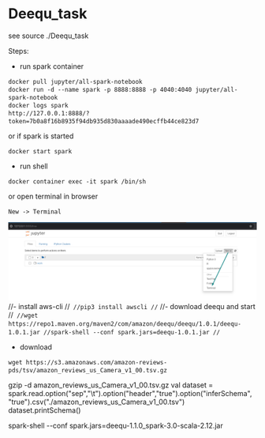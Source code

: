# Deequ_task  
see source ./Deequ_task

Steps:  
- run spark container 
```
docker pull jupyter/all-spark-notebook
docker run -d --name spark -p 8888:8888 -p 4040:4040 jupyter/all-spark-notebook
docker logs spark
http://127.0.0.1:8888/?token=7b0a8f16b8935f94db935d830aaaade490ecffb44ce823d7
```
or if spark is started
```
docker start spark
```
- run shell
```
docker container exec -it spark /bin/sh
```
or open terminal in browser
```
New -> Terminal
```
![](./screenshot-1.1.png)
//- install aws-cli
//```
//pip3 install awscli
//```
//- download deequ and start
//```
//wget https://repo1.maven.org/maven2/com/amazon/deequ/deequ/1.0.1/deequ-1.0.1.jar
//spark-shell --conf spark.jars=deequ-1.0.1.jar
//```

- download 
```
wget https://s3.amazonaws.com/amazon-reviews-pds/tsv/amazon_reviews_us_Camera_v1_00.tsv.gz
```

gzip -d amazon_reviews_us_Camera_v1_00.tsv.gz
val dataset = spark.read.option("sep","\t").option("header","true").option("inferSchema", "true").csv("./amazon_reviews_us_Camera_v1_00.tsv")
dataset.printSchema()

spark-shell --conf spark.jars=deequ-1.1.0_spark-3.0-scala-2.12.jar






